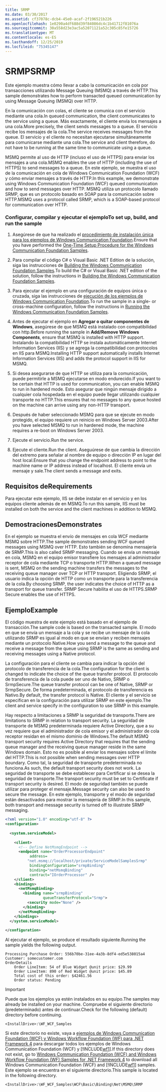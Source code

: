 ```yaml
---
title: SRMP
ms.date: 03/30/2017
ms.assetid: cf37078c-dcb4-45e0-acaf-2f196521b226
ms.openlocfilehash: 1e0290a4df688d39f84086dc4c1b41712f81076a
ms.sourcegitcommit: 30a558d23e3ac5a52071121a52c305c85fe15726
ms.translationtype: MT
ms.contentlocale: es-ES
ms.lasthandoff: 12/25/2019
ms.locfileid: "75345147"
---
```

# <a name="srmp"></a><span data-ttu-id="12198-102">SRMP</span><span class="sxs-lookup"><span data-stu-id="12198-102">SRMP</span></span>
<span data-ttu-id="12198-103">Este ejemplo muestra cómo llevar a cabo la comunicación en cola por transacciones utilizando Message Queuing (MSMQ) a través de HTTP.</span><span class="sxs-lookup"><span data-stu-id="12198-103">This sample demonstrates how to perform transacted queued communication by using Message Queuing (MSMQ) over HTTP.</span></span>  
  
 <span data-ttu-id="12198-104">En la comunicación con colas, el cliente se comunica con el servicio mediante una cola.</span><span class="sxs-lookup"><span data-stu-id="12198-104">In queued communication, the client communicates to the service using a queue.</span></span> <span data-ttu-id="12198-105">Más exactamente, el cliente envía los mensajes a una cola.</span><span class="sxs-lookup"><span data-stu-id="12198-105">More precisely, the client sends messages to a queue.</span></span> <span data-ttu-id="12198-106">El servicio recibe los mensajes de la cola.</span><span class="sxs-lookup"><span data-stu-id="12198-106">The service receives messages from the queue.</span></span> <span data-ttu-id="12198-107">El servicio y el cliente no necesitan ejecutarse simultáneamente para comunicarse mediante una cola.</span><span class="sxs-lookup"><span data-stu-id="12198-107">The service and client therefore, do not have to be running at the same time to communicate using a queue.</span></span>  
  
 <span data-ttu-id="12198-108">MSMQ permite al uso de HTTP (incluso el uso de HTTPS) para enviar los mensajes a una cola.</span><span class="sxs-lookup"><span data-stu-id="12198-108">MSMQ enables the use of HTTP (including the use of HTTPS) to send messages to a queue.</span></span> <span data-ttu-id="12198-109">En este ejemplo, se muestra el uso de la comunicación en cola de Windows Communication Foundation (WCF) y cómo enviar mensajes a través de HTTP.</span><span class="sxs-lookup"><span data-stu-id="12198-109">In this example, we demonstrate using Windows Communication Foundation (WCF) queued communication and how to send messages over HTTP.</span></span> <span data-ttu-id="12198-110">MSMQ utiliza un protocolo llamado SRMP, que es un protocolo basado en SOAP para la comunicación sobre HTTP.</span><span class="sxs-lookup"><span data-stu-id="12198-110">MSMQ uses a protocol called SRMP, which is a SOAP-based protocol for communication over HTTP.</span></span>  
  
### <a name="to-set-up-build-and-run-the-sample"></a><span data-ttu-id="12198-111">Configurar, compilar y ejecutar el ejemplo</span><span class="sxs-lookup"><span data-stu-id="12198-111">To set up, build, and run the sample</span></span>  
  
1. <span data-ttu-id="12198-112">Asegúrese de que ha realizado el [procedimiento de instalación única para los ejemplos de Windows Communication Foundation](../../../../docs/framework/wcf/samples/one-time-setup-procedure-for-the-wcf-samples.md).</span><span class="sxs-lookup"><span data-stu-id="12198-112">Ensure that you have performed the [One-Time Setup Procedure for the Windows Communication Foundation Samples](../../../../docs/framework/wcf/samples/one-time-setup-procedure-for-the-wcf-samples.md).</span></span>  
  
2. <span data-ttu-id="12198-113">Para compilar el código C# o Visual Basic .NET Edition de la solución, siga las instrucciones de [Building the Windows Communication Foundation Samples](../../../../docs/framework/wcf/samples/building-the-samples.md).</span><span class="sxs-lookup"><span data-stu-id="12198-113">To build the C# or Visual Basic .NET edition of the solution, follow the instructions in [Building the Windows Communication Foundation Samples](../../../../docs/framework/wcf/samples/building-the-samples.md).</span></span>  
  
3. <span data-ttu-id="12198-114">Para ejecutar el ejemplo en una configuración de equipos única o cruzada, siga las instrucciones de [ejecución de los ejemplos de Windows Communication Foundation](../../../../docs/framework/wcf/samples/running-the-samples.md).</span><span class="sxs-lookup"><span data-stu-id="12198-114">To run the sample in a single- or cross-machine configuration, follow the instructions in [Running the Windows Communication Foundation Samples](../../../../docs/framework/wcf/samples/running-the-samples.md).</span></span>  
  
4. <span data-ttu-id="12198-115">Antes de ejecutar el ejemplo en **Agregar o quitar componentes de Windows**, asegúrese de que MSMQ está instalado con compatibilidad con http.</span><span class="sxs-lookup"><span data-stu-id="12198-115">Before running the sample in **Add/Remove Windows Components**, ensure that MSMQ is installed with HTTP support.</span></span> <span data-ttu-id="12198-116">Instalando la compatibilidad HTTP se instala automáticamente Internet Information Services (IIS) y se agrega la compatibilidad con protocolos en IIS para MSMQ.</span><span class="sxs-lookup"><span data-stu-id="12198-116">Installing HTTP support automatically installs Internet Information Services (IIS) and adds the protocol support in IIS for MSMQ.</span></span>  
  
5. <span data-ttu-id="12198-117">Si desea asegurarse de que HTTP se utiliza para la comunicación, puede permitirle a MSMQ ejecutarse en modo endurecido.</span><span class="sxs-lookup"><span data-stu-id="12198-117">If you want to be certain that HTTP is used for communication, you can enable MSMQ to run in hardened mode.</span></span> <span data-ttu-id="12198-118">Esto asegurar que ningún mensaje dirigido a cualquier cola hospedada en el equipo puede llegar utilizando cualquier transporte no HTTP.</span><span class="sxs-lookup"><span data-stu-id="12198-118">This ensures that no messages to any queue hosted on the machine can arrive using any non-HTTP transport.</span></span>  
  
6. <span data-ttu-id="12198-119">Después de haber seleccionado MSMQ para que se ejecute en modo protegido, el equipo requiere un reinicio en Windows Server 2003.</span><span class="sxs-lookup"><span data-stu-id="12198-119">After you have selected MSMQ to run in hardened mode, the machine requires a re-boot on Windows Server 2003.</span></span>  
  
7. <span data-ttu-id="12198-120">Ejecute el servicio.</span><span class="sxs-lookup"><span data-stu-id="12198-120">Run the service.</span></span>  
  
8. <span data-ttu-id="12198-121">Ejecute el cliente.</span><span class="sxs-lookup"><span data-stu-id="12198-121">Run the client.</span></span> <span data-ttu-id="12198-122">Aseguúrese de que cambia la dirección del extremo para señalar al nombre de equipo o dirección IP en lugar del host local.</span><span class="sxs-lookup"><span data-stu-id="12198-122">Ensure that you change the endpoint address to point to the machine name or IP address instead of localhost.</span></span> <span data-ttu-id="12198-123">El cliente envía un mensaje y sale.</span><span class="sxs-lookup"><span data-stu-id="12198-123">The client sends a message and exits.</span></span>  
  
## <a name="requirements"></a><span data-ttu-id="12198-124">Requisitos de</span><span class="sxs-lookup"><span data-stu-id="12198-124">Requirements</span></span>  
 <span data-ttu-id="12198-125">Para ejecutar este ejemplo, IIS se debe instalar en el servicio y en los equipos cliente además de en MSMQ.</span><span class="sxs-lookup"><span data-stu-id="12198-125">To run this sample, IIS must be installed on both the service and the client machines in addition to MSMQ.</span></span>  
  
## <a name="demonstrates"></a><span data-ttu-id="12198-126">Demostraciones</span><span class="sxs-lookup"><span data-stu-id="12198-126">Demonstrates</span></span>  
 <span data-ttu-id="12198-127">En el ejemplo se muestra el envío de mensajes en cola WCF mediante MSMQ sobre HTTP.</span><span class="sxs-lookup"><span data-stu-id="12198-127">The sample demonstrates sending WCF queued messages using MSMQ over HTTP.</span></span> <span data-ttu-id="12198-128">Esto también se denomina mensajería de SRMP.</span><span class="sxs-lookup"><span data-stu-id="12198-128">This is also called SRMP messaging.</span></span> <span data-ttu-id="12198-129">Cuando se envía un mensaje en cola, MSMQ en el equipo emisor transfiere los mensajes al administrador receptor de cola mediante TCP o transporte HTTP.</span><span class="sxs-lookup"><span data-stu-id="12198-129">When a queued message is sent, MSMQ on the sending machine transfers the messages to the receiving queue manager over TCP or HTTP transport.</span></span> <span data-ttu-id="12198-130">Eligiendo SRMP, el usuario indica la opción de HTTP como un transporte para la transferencia de la cola.</span><span class="sxs-lookup"><span data-stu-id="12198-130">By choosing SRMP, the user indicates the choice of HTTP as a transport for queue transfer.</span></span> <span data-ttu-id="12198-131">SRMP Secure habilita el uso de HTTPS.</span><span class="sxs-lookup"><span data-stu-id="12198-131">SRMP Secure enables the use of HTTPS.</span></span>  
  
## <a name="example"></a><span data-ttu-id="12198-132">Ejemplo</span><span class="sxs-lookup"><span data-stu-id="12198-132">Example</span></span>  
 <span data-ttu-id="12198-133">El código muestra de este ejemplo está basado en el ejemplo de transacción.</span><span class="sxs-lookup"><span data-stu-id="12198-133">The sample code is based on the transacted sample.</span></span> <span data-ttu-id="12198-134">El modo en que se envía un mensaje a la cola y se recibe un mensaje de la cola utilizando SRMP es igual al modo en que se envían y reciben mensajes mediante un protocolo Native.</span><span class="sxs-lookup"><span data-stu-id="12198-134">How you send a message to the queue and receive a message from the queue using SRMP is the same as sending and receiving messages using a Native protocol.</span></span>  
  
 <span data-ttu-id="12198-135">La configuración para el cliente se cambia para indicar la opción del protocolo de transferencia de la cola.</span><span class="sxs-lookup"><span data-stu-id="12198-135">The configuration for the client is changed to indicate the choice of the queue transfer protocol.</span></span> <span data-ttu-id="12198-136">El protocolo de transferencia de la cola puede ser uno de Nativo, SRMP o SrmpSecure.</span><span class="sxs-lookup"><span data-stu-id="12198-136">The queue transfer protocol can be one of Native, SRMP or SrmpSecure.</span></span> <span data-ttu-id="12198-137">De forma predeterminada, el protocolo de transferencia es Nativo.</span><span class="sxs-lookup"><span data-stu-id="12198-137">By default, the transfer protocol is Native.</span></span> <span data-ttu-id="12198-138">El cliente y el servicio se especifican en la configuración para utilizar SRMP en este ejemplo.</span><span class="sxs-lookup"><span data-stu-id="12198-138">The client and service specify in the configuration to use SRMP in this example.</span></span>  
  
 <span data-ttu-id="12198-139">Hay respecto a limitaciones a SRMP la seguridad de transporte.</span><span class="sxs-lookup"><span data-stu-id="12198-139">There are limitations to SRMP in relation to transport security.</span></span> <span data-ttu-id="12198-140">La seguridad de transporte de MSMQ predeterminada requiere Active Directory, que a su vez requiere que el administrador de cola emisor y el administrador de cola receptor residan en el mismo dominio de Windows.</span><span class="sxs-lookup"><span data-stu-id="12198-140">The default MSMQ transport security requires Active Directory that requires that the sending queue manager and the receiving queue manager reside in the same Windows domain.</span></span> <span data-ttu-id="12198-141">Esto no es posible al enviar los mensajes sobre el límite del HTTP.</span><span class="sxs-lookup"><span data-stu-id="12198-141">This is not possible when sending messages over HTTP boundary.</span></span> <span data-ttu-id="12198-142">Como tal, la seguridad de transporte predeterminada no funciona.</span><span class="sxs-lookup"><span data-stu-id="12198-142">As such, the default transport security does not work.</span></span> <span data-ttu-id="12198-143">La seguridad de transporte se debe establecer para Certificar si se desea la seguridad de transporte.</span><span class="sxs-lookup"><span data-stu-id="12198-143">The transport security must be set to Certificate if transport security is desired.</span></span> <span data-ttu-id="12198-144">El modo de seguridad también se puede utilizar para proteger el mensaje.</span><span class="sxs-lookup"><span data-stu-id="12198-144">Message security can also be used to secure the message.</span></span> <span data-ttu-id="12198-145">En este ejemplo, transporte y el modo de seguridad están desactivados para mostrar la mensajería de SRMP.</span><span class="sxs-lookup"><span data-stu-id="12198-145">In this sample, both transport and message security is turned off to illustrate SRMP messaging.</span></span>  
  
```xml  
<?xml version="1.0" encoding="utf-8" ?>  
<configuration>  
  
  <system.serviceModel>  
  
    <client>  
      <!-- Define NetMsmqEndpoint -->  
      <endpoint name="OrderProcessorEndpoint"  
           address=  
          "net.msmq://localhost/private/ServiceModelSamplesSrmp"   
           bindingConfiguration="srmpBinding"   
           binding="netMsmqBinding"   
           contract="IOrderProcessor" />  
    </client>  
    <bindings>  
      <netMsmqBinding>  
        <binding name="srmpBinding"  
                 queueTransferProtocol="Srmp">  
          <security mode="None" />  
        </binding>  
      </netMsmqBinding>  
    </bindings>  
  </system.serviceModel>  
  
</configuration>  
```  
  
 <span data-ttu-id="12198-146">Al ejecutar el ejemplo, se produce el resultado siguiente.</span><span class="sxs-lookup"><span data-stu-id="12198-146">Running the sample yields the following output.</span></span>  
  
```console  
Processing Purchase Order: 556b70be-31ee-4a3b-8df4-ed5e538015a4   
Customer: somecustomer.com   
OrderDetails   
    Order LineItem: 54 of Blue Widget @unit price: $29.99   
    Order LineItem: 890 of Red Widget @unit price: $45.89   
    Total cost of this order: $42461.56   
    Order status: Pending  
```  
  
> [!IMPORTANT]
> <span data-ttu-id="12198-147">Puede que los ejemplos ya estén instalados en su equipo.</span><span class="sxs-lookup"><span data-stu-id="12198-147">The samples may already be installed on your machine.</span></span> <span data-ttu-id="12198-148">Compruebe el siguiente directorio (predeterminado) antes de continuar.</span><span class="sxs-lookup"><span data-stu-id="12198-148">Check for the following (default) directory before continuing.</span></span>  
>   
> `<InstallDrive>:\WF_WCF_Samples`  
>   
> <span data-ttu-id="12198-149">Si este directorio no existe, vaya a [ejemplos de Windows Communication Foundation (WCF) y Windows Workflow Foundation (WF) para .NET Framework 4](https://www.microsoft.com/download/details.aspx?id=21459) para descargar todos los ejemplos de Windows Communication Foundation (WCF) y [!INCLUDE[wf1](../../../../includes/wf1-md.md)].</span><span class="sxs-lookup"><span data-stu-id="12198-149">If this directory does not exist, go to [Windows Communication Foundation (WCF) and Windows Workflow Foundation (WF) Samples for .NET Framework 4](https://www.microsoft.com/download/details.aspx?id=21459) to download all Windows Communication Foundation (WCF) and [!INCLUDE[wf1](../../../../includes/wf1-md.md)] samples.</span></span> <span data-ttu-id="12198-150">Este ejemplo se encuentra en el siguiente directorio.</span><span class="sxs-lookup"><span data-stu-id="12198-150">This sample is located in the following directory.</span></span>  
>   
> `<InstallDrive>:\WF_WCF_Samples\WCF\Basic\Binding\Net\MSMQ\SRMP`  
